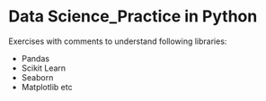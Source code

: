 # Data Science_Practice in Python

Exercises with comments to understand following libraries:
 - Pandas
 - Scikit Learn
 - Seaborn 
 - Matplotlib etc


